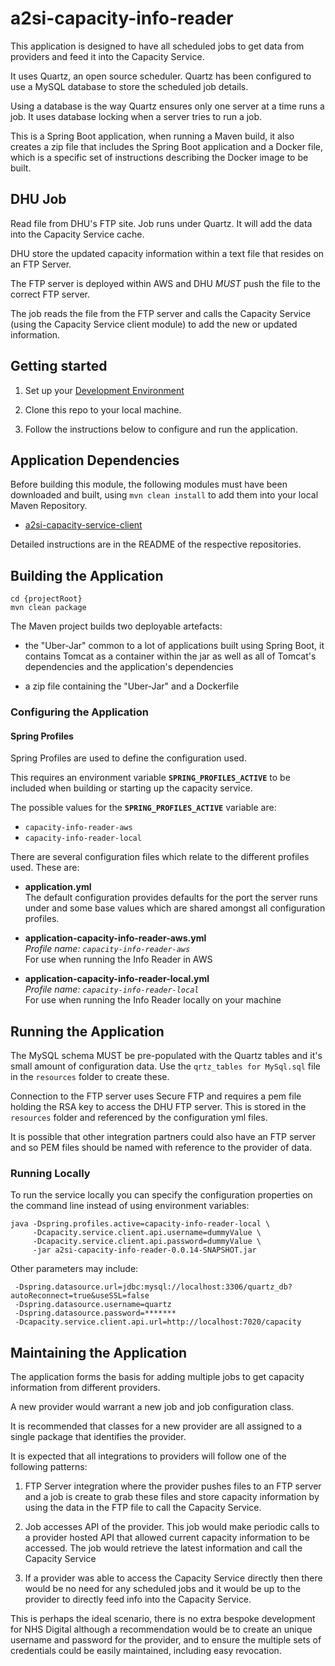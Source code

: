 # a2si-capacity-info-reader
This application is designed to have all scheduled jobs to get data from providers and feed it
into the Capacity Service.

It uses Quartz, an open source scheduler. Quartz has been configured to use a MySQL database to store the scheduled 
job details.

Using a database is the way Quartz ensures only one server at a time runs a job. It uses database locking 
when a server tries to run a job.

This is a Spring Boot application, when running a Maven build, it also creates a zip file that includes
the Spring Boot application and a Docker file, which is a specific set of instructions describing the 
Docker image to be built.

## DHU Job 
Read file from DHU's FTP site. Job runs under Quartz. It will add the data into the Capacity Service 
cache.

DHU store the updated capacity information within a text file that resides on an FTP Server. 

The FTP server is deployed within AWS and DHU *MUST* push the file to the 
correct FTP server. 

The job reads the file from the FTP server and calls the Capacity Service 
(using the Capacity Service client module) to add the new or updated information.


## Getting started
1. Set up your [Development Environment](docs/dev_setup.md)

2. Clone this repo to your local machine.

3. Follow the instructions below to configure and run the application.


## Application Dependencies
Before building this module, the following modules must have been downloaded and built, using `mvn clean install`
to add them into your local Maven Repository.

* [a2si-capacity-service-client](https://github.com/nhsd-a2si/a2si-capacity-service-client)

Detailed instructions are in the README of the respective repositories.


## Building the Application
```
cd {projectRoot}
mvn clean package
```

The Maven project builds two deployable artefacts: 

+ the "Uber-Jar" common to a lot of applications built 
using Spring Boot, it contains Tomcat as a container within the jar as well as all of Tomcat's dependencies 
and the application's dependencies

+ a zip file containing the "Uber-Jar" and a Dockerfile 


### Configuring the Application

#### Spring Profiles
Spring Profiles are used to define the configuration used.

This requires an environment variable **`SPRING_PROFILES_ACTIVE`** to be included when building or starting up the capacity service.

The possible values for the **`SPRING_PROFILES_ACTIVE`** variable are:

+ `capacity-info-reader-aws`
+ `capacity-info-reader-local`

There are several configuration files which relate to the different profiles used. These are:

+ **application.yml**  
The default configuration provides defaults for the port the server runs under and some base values which are shared amongst all configuration profiles.

+ **application-capacity-info-reader-aws.yml**  
*Profile name: `capacity-info-reader-aws`*  
For use when running the Info Reader in AWS

+ **application-capacity-info-reader-local.yml**   
*Profile name: `capacity-info-reader-local`*    
For use when running the Info Reader locally on your machine


## Running the Application
The MySQL schema MUST be pre-populated with the Quartz tables and it's small amount of configuration data. 
Use the `qrtz_tables for MySql.sql` file in the `resources` folder to create these.

Connection to the FTP server uses Secure FTP and requires a pem file holding the RSA key to access 
the DHU FTP server. This is stored in the `resources` folder and referenced by the configuration yml files.

It is possible that other integration partners could also have an FTP server and so PEM files should be named
with reference to the provider of data.

### Running Locally
To run the service locally you can specify the configuration properties on the command line instead of using environment variables:

```
java -Dspring.profiles.active=capacity-info-reader-local \
     -Dcapacity.service.client.api.username=dummyValue \
     -Dcapacity.service.client.api.password=dummyValue \
     -jar a2si-capacity-info-reader-0.0.14-SNAPSHOT.jar
```

Other parameters may include:

```
 -Dspring.datasource.url=jdbc:mysql://localhost:3306/quartz_db?autoReconnect=true&useSSL=false 
 -Dspring.datasource.username=quartz 
 -Dspring.datasource.password=*******
 -Dcapacity.service.client.api.url=http://localhost:7020/capacity
```

## Maintaining the Application
The application forms the basis for adding multiple jobs to get capacity information from different providers.

A new provider would warrant a new job and job configuration class.  

It is recommended that classes for a new provider are all assigned to a single package that identifies
the provider.

It is expected that all integrations to providers will follow one of the following patterns:

1. FTP Server integration where the provider pushes files to an FTP server and a job is create to 
grab these files and store capacity information by using the data in the FTP file to call the 
Capacity Service.

2. Job accesses API of the provider. This job would make periodic calls to a provider hosted API that 
allowed current capacity information to be accessed. The job would retrieve the latest information and call
the Capacity Service

3. If a provider was able to access the Capacity Service directly then there would be no need for any 
scheduled jobs and it would be up to the provider to directly feed info into the Capacity Service. 

This is perhaps the ideal scenario, there is no extra bespoke development for NHS Digital although a 
recommendation would be to create an unique username and password for the provider, and to ensure the
multiple sets of credentials could be easily maintained, including easy revocation.  


